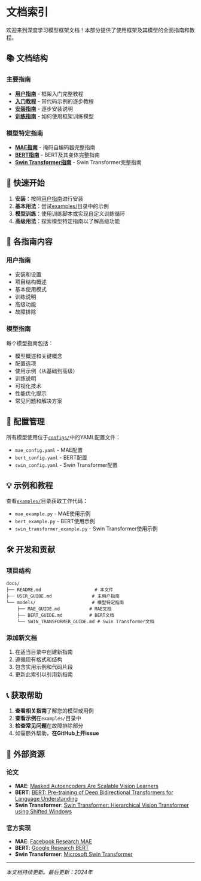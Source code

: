# 文档索引

欢迎来到深度学习模型框架文档！本部分提供了使用框架及其模型的全面指南和教程。

## 📚 文档结构

### 主要指南
- **[用户指南](USER_GUIDE.md)** - 框架入门完整教程
- **[入门教程](TUTORIAL.md)** - 带代码示例的逐步教程
- **[安装指南](#安装)** - 逐步安装说明
- **[训练指南](#训练)** - 如何使用框架训练模型

### 模型特定指南
- **[MAE指南](models/MAE_GUIDE.md)** - 掩码自编码器完整指南
- **[BERT指南](models/BERT_GUIDE.md)** - BERT及其变体完整指南
- **[Swin Transformer指南](models/SWIN_TRANSFORMER_GUIDE.md)** - Swin Transformer完整指南

## 🚀 快速开始

1. **安装**：按照[用户指南](USER_GUIDE.md#开始使用)进行安装
2. **基本用法**：尝试[examples/](../examples/)目录中的示例
3. **模型训练**：使用训练脚本或实现自定义训练循环
4. **高级用法**：探索模型特定指南以了解高级功能

## 📖 各指南内容

### 用户指南
- 安装和设置
- 项目结构概述
- 基本使用模式
- 训练说明
- 高级功能
- 故障排除

### 模型指南
每个模型指南包括：
- 模型概述和关键概念
- 配置选项
- 使用示例（从基础到高级）
- 训练说明
- 可视化技术
- 性能优化提示
- 常见问题和解决方案

## 🔧 配置管理

所有模型使用位于[`configs/`](../configs/)中的YAML配置文件：
- `mae_config.yaml` - MAE配置
- `bert_config.yaml` - BERT配置  
- `swin_config.yaml` - Swin Transformer配置

## 💡 示例和教程

查看[`examples/`](../examples/)目录获取工作代码：
- `mae_example.py` - MAE使用示例
- `bert_example.py` - BERT使用示例
- `swin_transformer_example.py` - Swin Transformer使用示例

## 🛠️ 开发和贡献

### 项目结构
```
docs/
├── README.md                    # 本文件
├── USER_GUIDE.md               # 主用户指南
└── models/                     # 模型特定指南
    ├── MAE_GUIDE.md           # MAE文档
    ├── BERT_GUIDE.md          # BERT文档
    └── SWIN_TRANSFORMER_GUIDE.md # Swin Transformer文档
```

### 添加新文档
1. 在适当目录中创建新指南
2. 遵循现有格式和结构
3. 包含实用示例和代码片段
4. 更新此索引以引用新指南

## 📞 获取帮助

1. **查看相关指南**了解您的模型或用例
2. **查看示例**在`examples/`目录中
3. **检查常见问题**在故障排除部分
4. 如需额外帮助，**在GitHub上开issue**

## 🔗 外部资源

### 论文
- **MAE**: [Masked Autoencoders Are Scalable Vision Learners](https://arxiv.org/abs/2111.06377)
- **BERT**: [BERT: Pre-training of Deep Bidirectional Transformers for Language Understanding](https://arxiv.org/abs/1810.04805)
- **Swin Transformer**: [Swin Transformer: Hierarchical Vision Transformer using Shifted Windows](https://arxiv.org/abs/2103.14030)

### 官方实现
- **MAE**: [Facebook Research MAE](https://github.com/facebookresearch/mae)
- **BERT**: [Google Research BERT](https://github.com/google-research/bert)
- **Swin Transformer**: [Microsoft Swin Transformer](https://github.com/microsoft/Swin-Transformer)

---

*本文档持续更新。最后更新：2024年*